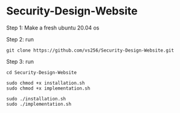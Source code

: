 # Security-Design-Website

Step 1:
Make a fresh ubuntu 20.04 os

Step 2:
run 
```
git clone https://github.com/vs256/Security-Design-Website.git
```
Step 3:
run
```
cd Security-Design-Website

sudo chmod +x installation.sh
sudo chmod +x implementation.sh

sudo ./installation.sh
sudo ./implementation.sh
```